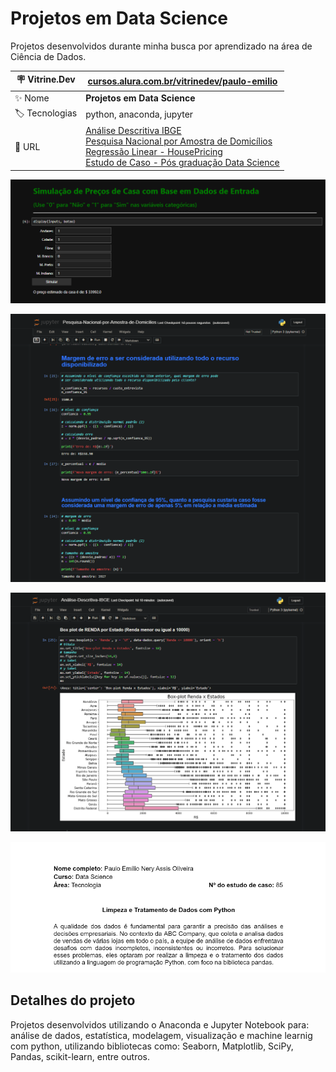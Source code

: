 # Projetos em Data Science

Projetos desenvolvidos durante minha busca por aprendizado na área de Ciência de Dados.

| :placard: Vitrine.Dev | [cursos.alura.com.br/vitrinedev/paulo-emilio](https://cursos.alura.com.br/vitrinedev/paulo-emilio) |
| -------------  | --- |
| :sparkles: Nome        | **Projetos em Data Science**
| :label: Tecnologias | python, anaconda, jupyter
| :rocket: URL        | [Análise Descritiva IBGE](Analise-Descritiva-IBGE/Projeto/Análise-Descritiva-IBGE.ipynb)<br>[Pesquisa Nacional por Amostra de Domicílios](Probabilidades-e-Estimacoes/Projeto/Pesquisa-Nacional-por-Amostra-de-Domicilios.ipynb)<br>[Regressão Linear - HousePricing](Regressao-Linear/Projeto)<br>[Estudo de Caso - Pós graduação Data Science](Projeto-Pos-Graduacao-Data-Science/Limpeza%20e%20Tratamento%20de%20Dados%20com%20Python%20-%20Paulo%20Emilio%20Oliveira.pdf)

<!-- Inserir imagem com a #vitrinedev ao final do link -->
[![Regressao-Linear](Regressao-Linear/prints/print.png#vitrinedev)](Regressao-Linear/Projeto)

[![Amostra-de-domicilios](Probabilidades-e-Estimacoes/prints/print.png)](Probabilidades-e-Estimacoes/Projeto/Pesquisa-Nacional-por-Amostra-de-Domicilios.ipynb)

[![IBGE](Analise-Descritiva-IBGE/prints/print.png)](Analise-Descritiva-IBGE/Projeto/Análise-Descritiva-IBGE.ipynb)

[![EC-Pos](Projeto-Pos-Graduacao-Data-Science/prints/EC-Limpeza-e-tratamento-dados.png)](Projeto-Pos-Graduacao-Data-Science/Limpeza%20e%20Tratamento%20de%20Dados%20com%20Python%20-%20Paulo%20Emilio%20Oliveira.pdf)

## Detalhes do projeto

Projetos desenvolvidos utilizando o Anaconda e Jupyter Notebook para: análise de dados, estatística, modelagem, visualização e machine learnig com python, utilizando bibliotecas como: Seaborn, Matplotlib, SciPy, Pandas, scikit-learn, entre outros. 
